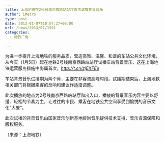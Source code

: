```yaml
---
title: 上海地铁在2号线南京西路站站厅首次试播背景音乐
author: iMetro
type: post
date: 2013-01-07T10:07:27+00:00
url: /news/2013/01/1501
categories:
  - 地铁广角

---
```

<span>为进一步提升上海地铁的服务品质，营造高雅、温馨、和谐的车站公共文化环境，从今天（1月5日）起在地铁2号线南京西路站站厅试播车站背景音乐，这在上海地铁运营服务措施中尚属首次。<em><a title="http://t.cn/zjEXFEe" href="http://t.cn/zjEXFEe" target="_blank">http://t.cn/zjEXFEe</a></em></span>

<span>车站背景音乐试播期为两个月，主要在非客流高峰时段。试播期结束后，上海地铁相关部门将根据乘客的反响和建议作适度调整。</span>

<span>此次播放的地点为2号线南京西路站站厅和出入口，播放的背景音乐内容主要以舒缓、轻松的节奏为主，让过往的市民、乘客在地铁公共空间享受到愉悦的音乐文化“大餐”。</span>

<span>此次试播的背景音乐由国家音乐创新基地缪尚音乐提供技术支持、音乐资源保障和版权服务。</span>

（来源：上海地铁）

&nbsp;

<div>
</div>

<div>
  <img src="http://ww2.sinaimg.cn/bmiddle/4202fae3jw1e0jklzvypqj.jpg" alt="" />
</div>